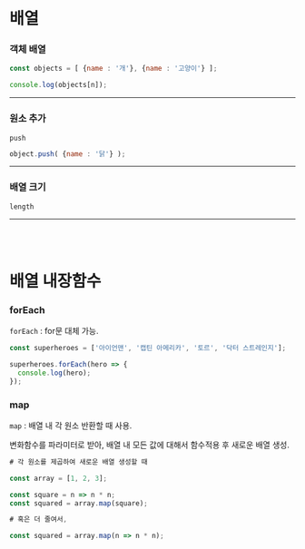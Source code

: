# 배열

### 객체 배열
```javascript
const objects = [ {name : '개'}, {name : '고양이'} ];

console.log(objects[n]);
```

---

### 원소 추가

`push`

```javascript
object.push( {name : '닭'} );
```

---

### 배열 크기

`length`

---
<br/><br/>

# 배열 내장함수

### forEach

`forEach` : for문 대체 가능. 

```javascript
const superheroes = ['아이언맨', '캡틴 아메리카', '토르', '닥터 스트레인지'];

superheroes.forEach(hero => {
  console.log(hero);
});
```

### map

`map` : 배열 내 각 원소 반환할 때 사용.

변화함수를 파라미터로 받아, 배열 내 모든 값에 대해서 함수적용 후 새로운 배열 생성.

```javascript
# 각 원소를 제곱하여 새로운 배열 생성할 때

const array = [1, 2, 3];

const square = n => n * n;
const squared = array.map(square);

# 혹은 더 줄여서,

const squared = array.map(n => n * n);
```

















